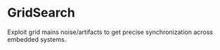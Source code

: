 # GridSearch
Exploit grid mains noise/artifacts to get precise synchronization across embedded systems.
